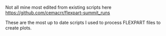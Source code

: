 Not all mine most edited from existing scripts here https://github.com/cemacrr/flexpart-summit_runs 

These are the most up to date scripts I used to process FLEXPART files to create plots. 
